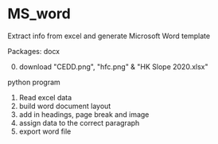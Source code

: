 # MS_word
Extract info from excel and generate Microsoft Word template

Packages:
docx

0. download "CEDD.png", "hfc.png" & "HK Slope 2020.xlsx"

python program
1. Read excel data
2. build word document layout
3. add in headings, page break and image
4. assign data to the correct paragraph
5. export word file
